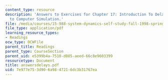 ```yaml
---
content_type: resource
description: 'Answers to Exercises for Chapter 17: Introduction To Delays from Introduction
  to Computer Simulation.'
file: /media/courses/15-988-system-dynamics-self-study-fall-1998-spring-1999/7e977e753d906a9847216dc3b31767ea_answersdelays.pdf
file_type: application/pdf
learning_resource_types:
- Readings
ocw_type: OCWFile
parent_title: Readings
parent_type: CourseSection
parent_uid: e5399b4a-7510-d085-aeed-66c8e9603399
resourcetype: Document
title: answersdelays.pdf
uid: 7e977e75-3d90-6a98-4721-6dc3b31767ea
---
```

